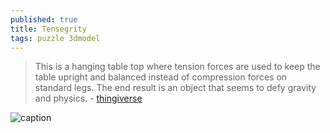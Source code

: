```yaml
---
published: true
title: Tensegrity
tags: puzzle 3dmodel
---
```

> This is a hanging table top where tension forces are used to keep the table upright and balanced instead of compression forces on standard legs. The end result is an object that seems to defy gravity and physics. - [thingiverse](https://www.thingiverse.com/make:788287)

![caption](https://cdn.thingiverse.com/assets/99/11/8e/9b/35/CE3_Tensegrity_Table.jpg)
